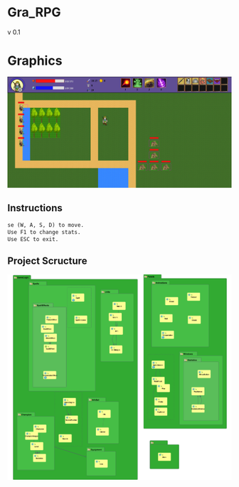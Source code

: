 # Gra_RPG
v 0.1

Graphics
========
![Alt text](resources/meta/GameScreenshot.png?raw=true "Game graphics")

Instructions
------------
    se (W, A, S, D) to move.
    Use F1 to change stats.
    Use ESC to exit.

Project Scructure
------------
![Alt text](resources/meta/GraUML.png?raw=true "UML")
